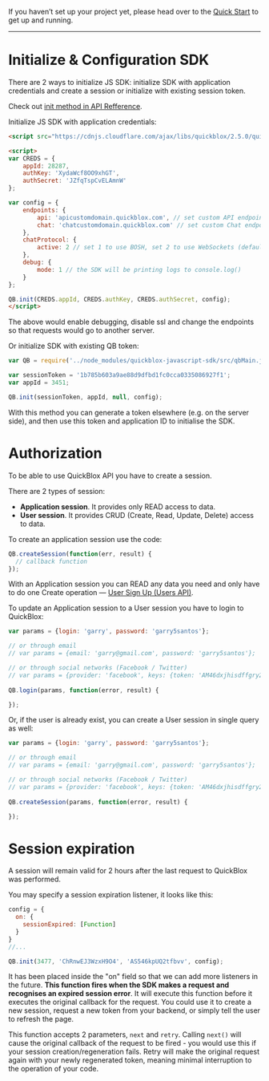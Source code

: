 If you haven’t set up your project yet, please head over to the [Quick Start](/quick_start/Getting_started.html) to get up and running.

<hr>

<span id="Initialize_and_configuration_SDK" class="on_page_navigation"></span>
# Initialize & Configuration SDK

There are 2 ways to initialize JS SDK: initialize SDK with application credentials and create a session or initialize with existing session token.

Check out [init method in API Refference](http://quickblox.github.io/quickblox-javascript-sdk/docs/QB.html#.init).

Initialize JS SDK with application credentials:

```html
<script src="https://cdnjs.cloudflare.com/ajax/libs/quickblox/2.5.0/quickblox.min.js"></script>

<script>
var CREDS = {
    appId: 28287,
    authKey: 'XydaWcf8OO9xhGT',
    authSecret: 'JZfqTspCvELAmnW'
};

var config = {
    endpoints: {
        api: 'apicustomdomain.quickblox.com', // set custom API endpoint
        chat: 'chatcustomdomain.quickblox.com' // set custom Chat endpoint
    },
    chatProtocol: {
        active: 2 // set 1 to use BOSH, set 2 to use WebSockets (default)
    },
    debug: { 
        mode: 1 // the SDK will be printing logs to console.log()
    }
};

QB.init(CREDS.appId, CREDS.authKey, CREDS.authSecret, config);
</script>
```
The above would enable debugging, disable ssl and change the endpoints so that requests would go to another server.

Or initialize SDK with existing QB token:

```javascript
var QB = require('../node_modules/quickblox-javascript-sdk/src/qbMain.js');

var sessionToken = '1b785b603a9ae88d9dfbd1fc0cca0335086927f1';
var appId = 3451;

QB.init(sessionToken, appId, null, config);
```

With this method you can generate a token elsewhere (e.g. on the server side), and then use this token and application ID to initialise the SDK.

<span id="Authorization" class="on_page_navigation"></span>
# Authorization

To be able to use QuickBlox API you have to create a session.

There are 2 types of session:

* **Application session**. It provides only READ access to data.
* **User session**. It provides CRUD (Create, Read, Update, Delete) access to data.

To create an application session use the code:

```javascript
QB.createSession(function(err, result) {
  // callback function
});
```

With an Application session you can READ any data you need and only have to do one Create operation — [User Sign Up (Users API)](http://quickblox.com/developers/Sample-users-javascript#Signing_Up).

To update an Application session to a User session you have to login to QuickBlox:

```javascript
var params = {login: 'garry', password: 'garry5santos'};

// or through email
// var params = {email: 'garry@gmail.com', password: 'garry5santos'};

// or through social networks (Facebook / Twitter)
// var params = {provider: 'facebook', keys: {token: 'AM46dxjhisdffgry26282352fdusdfusdfgsdf'}};
 
QB.login(params, function(error, result) {

});
```

Or, if the user is already exist, you can create a User session in single query as well:

```javascript
var params = {login: 'garry', password: 'garry5santos'};

// or through email
// var params = {email: 'garry@gmail.com', password: 'garry5santos'};

// or through social networks (Facebook / Twitter)
// var params = {provider: 'facebook', keys: {token: 'AM46dxjhisdffgry26282352fdusdfusdfgsdf'}};
 
QB.createSession(params, function(error, result) {

});
```

<span id="Session_expiration" class="on_page_navigation"></span>
# Session expiration

A session will remain valid for 2 hours after the last request to QuickBlox was performed.

You may specify a session expiration listener, it looks like this:

```javascript
config = {
  on: {
    sessionExpired: [Function]
  }
}
//...

QB.init(3477, 'ChRnwEJ3WzxH9O4', 'AS546kpUQ2tfbvv', config);
```

It has been placed inside the "on" field so that we can add more listeners in the future. **This function fires when the SDK makes a request and recognises an expired session error**. It will execute this function before it executes the original callback for the request. You could use it to create a new session, request a new token from your backend, or simply tell the user to refresh the page.

This function accepts 2 parameters, `next` and `retry`. Calling `next()` will cause the original callback of the request to be fired - you would use this if your session creation/regeneration fails. Retry will make the original request again with your newly regenerated token, meaning minimal interruption to the operation of your code.